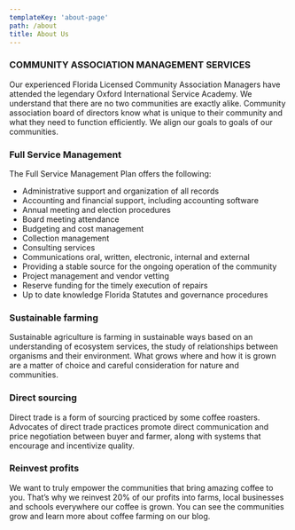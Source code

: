 ```yaml
---
templateKey: 'about-page'
path: /about
title: About Us
---
```

### COMMUNITY ASSOCIATION MANAGEMENT SERVICES
Our experienced Florida Licensed Community Association Managers have
attended the legendary Oxford International Service Academy. We
understand that there are no two communities are exactly alike. Community
association board of directors know what is unique to their community and
what they need to function efficiently. We align our goals to goals of our
communities.

### Full Service Management
The Full Service Management Plan offers the following:
- Administrative support and organization of all records
- Accounting and financial support, including accounting software
- Annual meeting and election procedures
- Board meeting attendance
- Budgeting and cost management
- Collection management
- Consulting services
- Communications oral, written, electronic, internal and external
- Providing a stable source for the ongoing operation of the community
- Project management and vendor vetting
- Reserve funding for the timely execution of repairs
- Up to date knowledge Florida Statutes and governance procedures

### Sustainable farming
Sustainable agriculture is farming in sustainable ways based on an understanding of ecosystem services, the study of relationships between organisms and their environment. What grows where and how it is grown are a matter of choice and careful consideration for nature and communities.

### Direct sourcing
Direct trade is a form of sourcing practiced by some coffee roasters. Advocates of direct trade practices promote direct communication and price negotiation between buyer and farmer, along with systems that encourage and incentivize quality.

### Reinvest profits
We want to truly empower the communities that bring amazing coffee to you. That’s why we reinvest 20% of our profits into farms, local businesses and schools everywhere our coffee is grown. You can see the communities grow and learn more about coffee farming on our blog.
